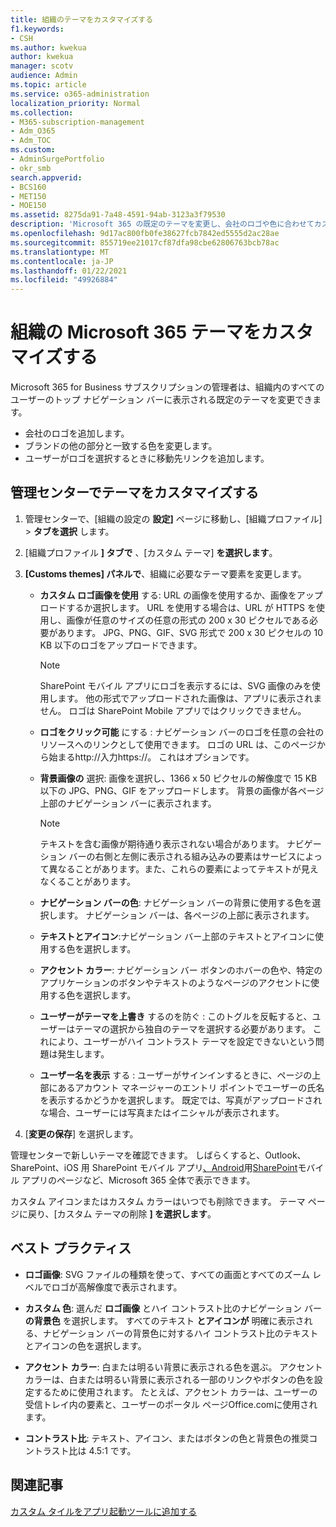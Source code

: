 ```yaml
---
title: 組織のテーマをカスタマイズする
f1.keywords:
- CSH
ms.author: kwekua
author: kwekua
manager: scotv
audience: Admin
ms.topic: article
ms.service: o365-administration
localization_priority: Normal
ms.collection:
- M365-subscription-management
- Adm_O365
- Adm_TOC
ms.custom:
- AdminSurgePortfolio
- okr_smb
search.appverid:
- BCS160
- MET150
- MOE150
ms.assetid: 8275da91-7a48-4591-94ab-3123a3f79530
description: 'Microsoft 365 の既定のテーマを変更し、会社のロゴや色に合わせてカスタマイズする方法について説明します。 '
ms.openlocfilehash: 9d17ac800fb0fe38627fcb7842ed5555d2ac28ae
ms.sourcegitcommit: 855719ee21017cf87dfa98cbe62806763bcb78ac
ms.translationtype: MT
ms.contentlocale: ja-JP
ms.lasthandoff: 01/22/2021
ms.locfileid: "49926884"
---
```

# <a name="customize-the-microsoft-365-theme-for-your-organization"></a>組織の Microsoft 365 テーマをカスタマイズする

Microsoft 365 for Business サブスクリプションの管理者は、組織内のすべてのユーザーのトップ ナビゲーション バーに表示される既定のテーマを変更できます。

- 会社のロゴを追加します。
- ブランドの他の部分と一致する色を変更します。
- ユーザーがロゴを選択するときに移動先リンクを追加します。
  
## <a name="customize-your-theme-in-the-admin-center"></a>管理センターでテーマをカスタマイズする

1. 管理センターで、[組織の設定の **設定]** ページに移動し、[組織プロファイル] \> **タブを選択** します。

2. [組織プロファイル **] タブで** 、[カスタム テーマ] **を選択します**。

3. **[Customs themes] パネルで**、組織に必要なテーマ要素を変更します。

    - **カスタム ロゴ画像を使用** する: URL の画像を使用するか、画像をアップロードするか選択します。 URL を使用する場合は、URL が HTTPS を使用し、画像が任意のサイズの任意の形式の 200 x 30 ピクセルである必要があります。 JPG、PNG、GIF、SVG 形式で 200 x 30 ピクセルの 10 KB 以下のロゴをアップロードできます。

      > [!NOTE]
      > SharePoint モバイル アプリにロゴを表示するには、SVG 画像のみを使用します。 他の形式でアップロードされた画像は、アプリに表示されません。 ロゴは SharePoint Mobile アプリではクリックできません。

    - **ロゴをクリック可能** にする : ナビゲーション バーのロゴを任意の会社のリソースへのリンクとして使用できます。 ロゴの URL は、このページから始まるhttp://入力https://。 これはオプションです。

    - **背景画像の** 選択: 画像を選択し、1366 x 50 ピクセルの解像度で 15 KB 以下の JPG、PNG、GIF をアップロードします。 背景の画像が各ページ上部のナビゲーション バーに表示されます。

      > [!NOTE]
      > テキストを含む画像が期待通り表示されない場合があります。 ナビゲーション バーの右側と左側に表示される組み込みの要素はサービスによって異なることがあります。また、これらの要素によってテキストが見えなくることがあります。

    - **ナビゲーション バーの色**: ナビゲーション バーの背景に使用する色を選択します。 ナビゲーション バーは、各ページの上部に表示されます。

    - **テキストとアイコン**:ナビゲーション バー上部のテキストとアイコンに使用する色を選択します。

    - **アクセント カラー**: ナビゲーション バー ボタンのホバーの色や、特定のアプリケーションのボタンやテキストのようなページのアクセントに使用する色を選択します。

    - **ユーザーがテーマを上書き** するのを防ぐ : このトグルを反転すると、ユーザーはテーマの選択から独自のテーマを選択する必要があります。 これにより、ユーザーがハイ コントラスト テーマを設定できないという問題は発生します。

    - **ユーザー名を表示** する : ユーザーがサインインするときに、ページの上部にあるアカウント マネージャーのエントリ ポイントでユーザーの氏名を表示するかどうかを選択します。 既定では、写真がアップロードされな場合、ユーザーには写真またはイニシャルが表示されます。

4. [**変更の保存**] を選択します。

管理センターで新しいテーマを確認できます。 しばらくすると、Outlook、SharePoint、iOS 用 SharePoint モバイル アプリ[、Android](https://support.microsoft.com/office/d875654b-fb0a-4dbe-a17a-a676cf936284)用[SharePoint](https://support.microsoft.com/office/339402ce-16bb-4c97-9475-0c5375ccef7a)モバイル アプリのページなど、Microsoft 365 全体で表示できます。

カスタム アイコンまたはカスタム カラーはいつでも削除できます。 テーマ ページに戻り、[カスタム テーマの削除 **] を選択します**。
  
## <a name="best-practices"></a>ベスト プラクティス

- **ロゴ画像**: SVG ファイルの種類を使って、すべての画面とすべてのズーム レベルでロゴが高解像度で表示されます。

- **カスタム 色**: 選んだ **ロゴ画像** とハイ コントラスト比のナビゲーション バー **の背景色** を選択します。 すべてのテキスト **とアイコンが** 明確に表示される、ナビゲーション バーの背景色に対するハイ コントラスト比のテキストとアイコンの色を選択します。

- **アクセント カラー**: 白または明るい背景に表示される色を選ぶ。 アクセント カラーは、白または明るい背景に表示される一部のリンクやボタンの色を設定するために使用されます。 たとえば、アクセント カラーは、ユーザーの受信トレイ内の要素と、ユーザーのポータル ページOffice.comに使用されます。
  
- **コントラスト比**: テキスト、アイコン、またはボタンの色と背景色の推奨コントラスト比は 4.5:1 です。
  
## <a name="related-articles"></a>関連記事

[カスタム タイルをアプリ起動ツールに追加する](../manage/customize-the-app-launcher.md)